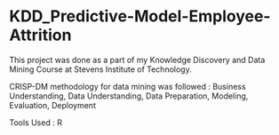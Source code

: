 # KDD_Predictive-Model-Employee-Attrition
This project was done as a part of my Knowledge Discovery and Data Mining Course at Stevens Institute of Technology. 

CRISP-DM methodology for data mining was followed :
Business Understanding,
Data Understanding,
Data Preparation,
Modeling,
Evaluation,
Deployment

Tools Used : R
